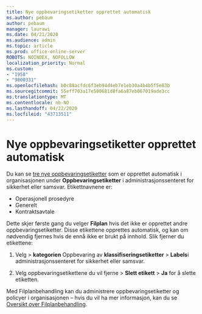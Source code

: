 ```yaml
---
title: Nye oppbevaringsetiketter opprettet automatisk
ms.author: pebaum
author: pebaum
manager: laurawi
ms.date: 04/21/2020
ms.audience: admin
ms.topic: article
ms.prod: office-online-server
ROBOTS: NOINDEX, NOFOLLOW
localization_priority: Normal
ms.custom:
- "1958"
- "9000331"
ms.openlocfilehash: b0c88acfdc6f3eb94d4eb7e1eb30a4b4b5f5e83b
ms.sourcegitcommit: 55eff703a17e500681d8fa6a87eb067019ade3cc
ms.translationtype: MT
ms.contentlocale: nb-NO
ms.lasthandoff: 04/22/2020
ms.locfileid: "43713511"
---
```

# <a name="new-retention-labels-created-automatically"></a>Nye oppbevaringsetiketter opprettet automatisk

Du kan se [tre nye oppbevaringsetiketter](https://docs.microsoft.com/office365/securitycompliance/file-plan-manager#default-retention-labels-and-label-policy) som er opprettet automatisk i organisasjonen under **Oppbevaringsetiketter** i administrasjonssenteret for sikkerhet eller samsvar. Etikettnavnene er:

- Operasjonell prosedyre
- Generelt
- Kontraktsavtale

Dette skjer første gang du velger **Filplan** hvis det ikke er opprettet andre oppbevaringsetiketter. Disse etikettene opprettes automatisk, og kan om nødvendig fjernes hvis de ennå ikke er brukt på innhold. Slik fjerner du etikettene:

1. Velg > **kategorien** Oppbevaring av **klassifiseringsetiketter** > **Labels**i administrasjonssenteret for sikkerhet eller samsvar.

1. Velg oppbevaringsetikettene du vil fjerne > **Slett etikett** > **Ja** for å slette etiketten.

Med Filplanbehandling kan du administrere oppbevaringsetiketter og policyer i organisasjonen – hvis du vil ha mer informasjon, kan du se [Oversikt over Filplanbehandling](https://docs.microsoft.com/office365/securitycompliance/file-plan-manager).